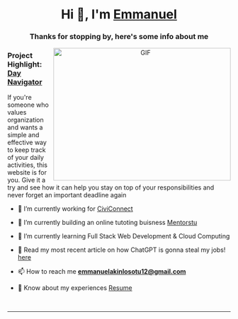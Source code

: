 <h1 align="center">Hi 👋, I'm <a href="https://emanakin.github.io/CSS-Website/" target="blank">Emmanuel</a></h1>
<h3 align="center">Thanks for stopping by, here's some info about me</h3>


<a target="_blank" align="center">
  <img align="right" top="500" height="300" width="400" alt="GIF" src="https://media.giphy.com/media/SWoSkN6DxTszqIKEqv/giphy.gif">
</a>

<h3> Project Highlight: <a href="https://github.com/emanakin/Blog-Website" target="blank">Day Navigator</a> </h3>
If you're someone who values organization and wants a simple and effective way to keep track of your daily activities, this website is for you. 
Give it a try and see how it can help you stay on top of your responsibilities and never forget an important deadline again

- 🔭 I’m currently working for <a href="https://www.civiconnect.ca/" target="blank">CiviConnect</a>

- 🌱 I’m currently building an online tutoting buisness <a href="https://www.civiconnect.ca/" target="blank">Mentorstu</a>

- 🌱 I’m currently learning Full Stack Web Development & Cloud Computing </a>


- 📝 Read my most recent article on how ChatGPT is gonna steal my jobs! <a href="https://www.mentorstu.com/post/wilfrid-laurier-university-students-beware-chat-ais-are-coming-for-our-jobs" target="blank">here</a>

- 📫 How to reach me **emmanuelakinlosotu12@gmail.com**

- 📄 Know about my experiences <a href="" target="blank">Resume</a>
<br/>

 

---

